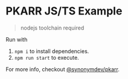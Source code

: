 # PKARR JS/TS Example

> nodejs toolchain required 

Run with

1. `npm i` to install dependencies.
2. `npm run start` to execute.

For more info, checkout [@synonymdev/pkarr](https://www.npmjs.com/package/@synonymdev/pkarr).